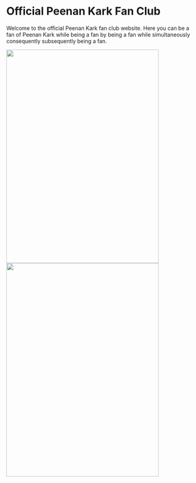 # Official Peenan Kark Fan Club
Welcome to the official Peenan Kark fan club website. Here you can be a fan of Peenan Kark while being a fan by being a fan while simultaneously consequently subsequently being a fan.

<img src="https://github.com/LordBitwik/Actual-Website/assets/79286455/dc1e24ea-2f48-4df8-97d8-a6452b057c92" width="400" height="560">
<img src="https://github.com/LordBitwik/Actual-Website/assets/79286455/225e10e0-6532-4758-bd04-cfe0da974401" width="400" height="560">
